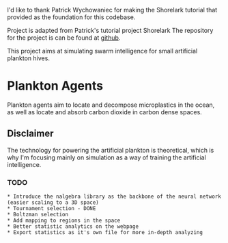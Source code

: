 I'd like to thank Patrick Wychowaniec for making the Shorelark tutorial that provided as the foundation for this codebase. 

Project is adapted from Patrick's tutorial project Shorelark
The repository for the project is can be found at [github](https://github.com/Patryk27/shorelark).

This project aims at simulating swarm intelligence for small artificial plankton hives.

# Plankton Agents 
Plankton agents aim to locate and decompose microplastics in the ocean,
as well as locate and absorb carbon dioxide in carbon dense spaces. 


## Disclaimer
The technology for powering the artificial plankton is theoretical, which is why I'm focusing mainly on simulation
as a way of training the artificial intelligence.


### TODO
    * Introduce the nalgebra library as the backbone of the neural network (easier scaling to a 3D space)
    * Tournament selection - DONE 
    * Boltzman selection
    * Add mapping to regions in the space
    * Better statistic analytics on the webpage     
    * Export statistics as it's own file for more in-depth analyzing 
